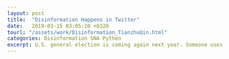 ```yaml
---
layout: post
title:  "Disinformation Happens in Twitter"
date:   2019-03-15 03:05:20 +0320
tourl: "/assets/work/Disinformation_TianzhuQin.html"
categories: Disinformation SNA Python
excerpt: U.S. general election is coming again next year. Someone uses social media as his big weapon to arouse people's attraction, which turns out to be not a bad idea. Let's go back the old days and see clearly what's happening! <br> <img src="/assets/img/disinformation-network.png" height="400" width="500"><br>If you would like to view futher of the network, here is the way:<br><a href="http://www.static.socialnetworktools.com/">Static Network</a><br><a href="http://www.temporal.socialnetworktools.com/">Temporal Network</a>
---
```


[jekyll-docs]: https://jekyllrb.com/docs/home
[jekyll-gh]:   https://github.com/jekyll/jekyll
[jekyll-talk]: https://talk.jekyllrb.com/